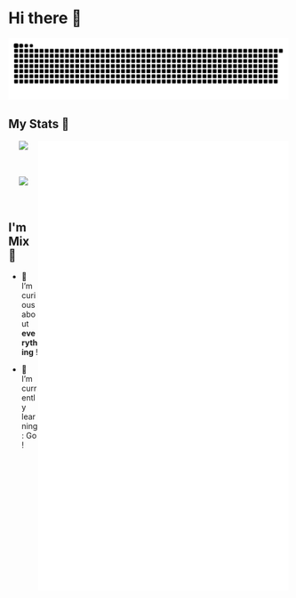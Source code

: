 # Hi there 👋

![GitHub Snake](assets/github-contribution-grid-snake.svg)
<br/>

## My Stats 🥰

<a>
  <img align="right" width="450px" src="./github-metrics.svg" />
</a>

<p align="center">
  <img width="300px" src="https://count.getloli.com/get/@Zxis233?theme=rule33"></img>
</img>
</p>
<br/>
<p align="center">
  <img width="300px" src="https://mystats-rosy.vercel.app/api/top-langs/?username=Zxis233&layout=compact&theme=transparent"></img>
</p>
<br/>

<!-- linear-gradient(111deg,#44a08d,#093637)-->
<!-- linear-gradient(111deg,#8e9eab,#eef2f3)-->

<!-- [![Esing's GitHub stats](https://mystats-rosy.vercel.app/api?username=Zxis233&count_private=true&theme=transparent&layout=compact)](https://github.com/anuraghazra/github-readme-stats) -->

<!-- [//]:(&title_color=35ffba&text_color=feeeed) -->

## I'm **Mix** 🤩

- 🔭 I’m curious about **everything** !

- 🌱 I’m currently learning: Go !
